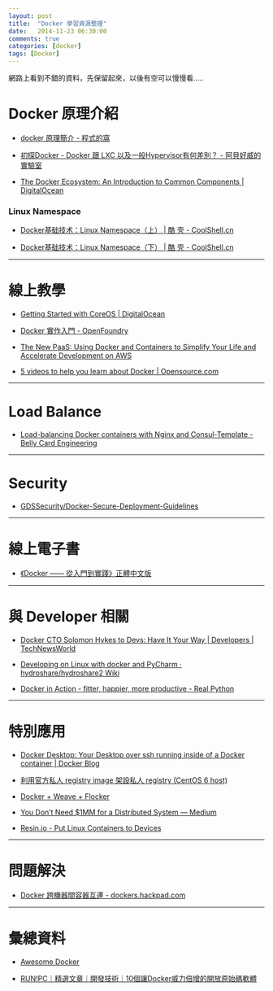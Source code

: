 ```yaml
---
layout: post
title:  "Docker 學習資源整理"
date:   2014-11-23 06:30:00
comments: true
categories: [docker]
tags: [Docker]
---
```


網路上看到不錯的資料，先保留起來，以後有空可以慢慢看.....

Docker 原理介紹
===============

- [docker 原理簡介 - 程式的窩](http://blog.blackwhite.tw/2013/12/docker.html)

- [初探Docker - Docker 跟 LXC 以及一般Hypervisor有何差別？ - 阿貝好威的實驗室](http://lab.howie.tw/2014/08/docker-docker-lxc-hypervisor.html)

- [The Docker Ecosystem: An Introduction to Common Components | DigitalOcean](https://www.digitalocean.com/community/tutorials/the-docker-ecosystem-an-introduction-to-common-components)

### Linux Namespace

- [Docker基础技术：Linux Namespace（上） | 酷 壳 - CoolShell.cn](http://coolshell.cn/articles/17010.html)

- [Docker基础技术：Linux Namespace（下） | 酷 壳 - CoolShell.cn](http://coolshell.cn/articles/17029.html)

--------------------

線上教學
========

- [Getting Started with CoreOS | DigitalOcean](https://www.digitalocean.com/community/tutorial_series/getting-started-with-coreos-2)

- [Docker 實作入門 - OpenFoundry](http://www.openfoundry.org/tw/tech-column/9319-docker-101)

- [The New PaaS: Using Docker and Containers to Simplify Your Life and Accelerate Development on AWS](http://reinvent-hripps.rhcloud.com/#/)

- [5 videos to help you learn about Docker | Opensource.com](https://opensource.com/business/15/5/must-watch-docker-videos)

--------------------

Load Balance
============

- [Load-balancing Docker containers with Nginx and Consul-Template - Belly Card Engineering](https://tech.bellycard.com/blog/load-balancing-docker-containers-with-nginx-and-consul-template/)

--------------------

Security
========

- [GDSSecurity/Docker-Secure-Deployment-Guidelines](https://github.com/GDSSecurity/Docker-Secure-Deployment-Guidelines)

--------------------

線上電子書
=========

- [《Docker —— 從入門到實踐­》正體中文版](http://philipzheng.gitbooks.io/docker_practice/)

--------------------

與 Developer 相關
=================

- [Docker CTO Solomon Hykes to Devs: Have It Your Way | Developers | TechNewsWorld](http://www.technewsworld.com/story/81504.html)

- [Developing on Linux with docker and PyCharm · hydroshare/hydroshare2 Wiki](https://github.com/hydroshare/hydroshare2/wiki/Developing-on-Linux-with-docker-and-PyCharm)

- [Docker in Action - fitter, happier, more productive - Real Python](https://realpython.com/blog/python/docker-in-action-fitter-happier-more-productive/)

--------------------

特別應用
========

- [Docker Desktop: Your Desktop over ssh running inside of a Docker container | Docker Blog](http://blog.docker.com/2013/07/docker-desktop-your-desktop-over-ssh-running-inside-of-a-docker-container/)

- [利用官方私人 registry image 架設私人 registry (CentOS 6 host)](https://dockers.hackpad.com/-registry-image-registry-CentOS-6-host-xtp4N9JFMuC)

- [Docker + Weave + Flocker](http://www.slideshare.net/lukemarsden/docker-in-production-heavybit-meetup)

- [You Don’t Need $1MM for a Distributed System — Medium](https://medium.com/@dan.ellis/you-dont-need-1mm-for-a-distributed-system-70901d4741e1)

- [Resin.io - Put Linux Containers to Devices](https://resin.io/)

--------------------

問題解決
========

- [Docker 跨機器間容器互連 - dockers.hackpad.com](https://dockers.hackpad.com/Docker--BgRL0zC5D8h)

--------------------

彙總資料
========

- [Awesome Docker](http://www.m3webware.com/tips-tricks/awesome-docker.html)

- [RUN!PC｜精選文章｜開發技術｜10個讓Docker威力倍增的開放原始碼軟體](http://www.runpc.com.tw/content/content.aspx?id=109848)